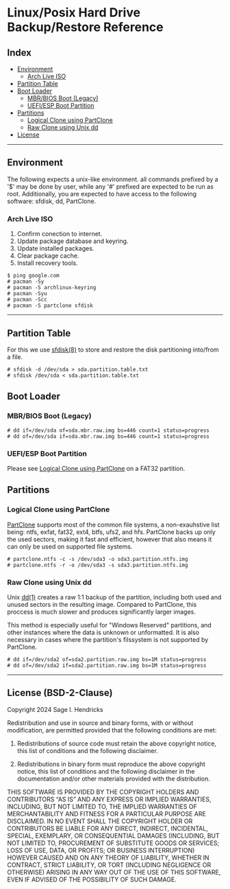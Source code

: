 # Linux/Posix Hard Drive Backup/Restore Reference

## Index
 
  - [Environment](#environment)
    * [Arch Live ISO](#arch-live-iso)
  - [Partition Table](#partition-table)
  - [Boot Loader](#boot-loader)
    * [MBR/BIOS Boot (Legacy)](#mbrbios-boot-legacy)
    * [UEFI/ESP Boot Partition](#uefiesp-boot-partition)
  - [Partitions](#partitions)
    * [Logical Clone using PartClone](#logical-clone-using-partclone)
    * [Raw Clone using Unix dd](#raw-clone-using-unix-dd)
  - [License](#license-bsd-2-clause)

---

## Environment

The following expects a unix-like environment. all commands prefixed by a '$'
may be done by user, while any '#' prefixed are expected to be run as root.
Additionally, you are expected to have access to the following software: 
sfdisk, dd, PartClone.

### Arch Live ISO

  1. Confirm conection to internet.
  2. Update package database and keyring.
  3. Update installed packages.
  4. Clear package cache.
  5. Install recovery tools.

    $ ping google.com
    # pacman -Sy
    # pacman -S archlinux-keyring
    # pacman -Syu
    # pacman -Scc
    # pacman -S partclone sfdisk

---

## Partition Table

For this we use [sfdisk(8)] to store and restore the disk partitioning
into/from a file.

    # sfdisk -d /dev/sda > sda.partition.table.txt
    # sfdisk /dev/sda < sda.partition.table.txt

## Boot Loader

### MBR/BIOS Boot (Legacy)

    # dd if=/dev/sda of=sda.mbr.raw.img bs=446 count=1 status=progress
    # dd of=/dev/sda if=sda.mbr.raw.img bs=446 count=1 status=progress

### UEFI/ESP Boot Partition

Please see [Logical Clone using PartClone](#logical-clone-using-partclone)
on a FAT32 partition.

## Partitions

### Logical Clone using PartClone

[PartClone] supports most of the common file systems, a non-exauhstive list 
being: ntfs, exfat, fat32, ext4, btfs, ufs2, and hfs. PartClone backs up only 
the used sectors, making it fast and efficient, however that also means it can 
only be used on supported file systems.

    # partclone.ntfs -c -s /dev/sda3 -o sda3.partition.ntfs.img
    # partclone.ntfs -r -o /dev/sda3 -s sda3.partition.ntfs.img

### Raw Clone using Unix dd

Unix [dd(1)] creates a raw 1:1 backup of the partition, including both used and 
unused sectors in the resulting image. Compared to PartClone, this proccess is 
much slower and produces significantly larger images.

This method is especially useful for "Windows Reserved" partitions, and other 
instances where the data is unknown or unformatted. It is also necessary in 
cases where the partition's filssystem is not supported by PartClone.

    # dd if=/dev/sda2 of=sda2.partition.raw.img bs=1M status=progress
    # dd of=/dev/sda2 if=sda2.partition.raw.img bs=1M status=progress

[dd(1)]: https://www.man7.org/linux/man-pages/man1/dd.1.html
[sfdisk(8)]: https://www.man7.org/linux/man-pages/man8/sfdisk.8.html
[PartClone]: https://partclone.org/

---

## License (BSD-2-Clause)

Copyright 2024 Sage I. Hendricks

Redistribution and use in source and binary forms, with or without 
modification, are permitted provided that the following conditions are met:

  1. Redistributions of source code must retain the above copyright notice, 
     this list of conditions and the following disclaimer.

  2. Redistributions in binary form must reproduce the above copyright notice, 
     this list of conditions and the following disclaimer in the documentation 
     and/or other materials provided with the distribution.

THIS SOFTWARE IS PROVIDED BY THE COPYRIGHT HOLDERS AND CONTRIBUTORS “AS IS” AND 
ANY EXPRESS OR IMPLIED WARRANTIES, INCLUDING, BUT NOT LIMITED TO, THE IMPLIED 
WARRANTIES OF MERCHANTABILITY AND FITNESS FOR A PARTICULAR PURPOSE ARE 
DISCLAIMED. IN NO EVENT SHALL THE COPYRIGHT HOLDER OR CONTRIBUTORS BE LIABLE 
FOR ANY DIRECT, INDIRECT, INCIDENTAL, SPECIAL, EXEMPLARY, OR CONSEQUENTIAL 
DAMAGES (INCLUDING, BUT NOT LIMITED TO, PROCUREMENT OF SUBSTITUTE GOODS OR 
SERVICES; LOSS OF USE, DATA, OR PROFITS; OR BUSINESS INTERRUPTION) HOWEVER 
CAUSED AND ON ANY THEORY OF LIABILITY, WHETHER IN CONTRACT, STRICT LIABILITY, 
OR TORT (INCLUDING NEGLIGENCE OR OTHERWISE) ARISING IN ANY WAY OUT OF THE USE 
OF THIS SOFTWARE, EVEN IF ADVISED OF THE POSSIBILITY OF SUCH DAMAGE.
